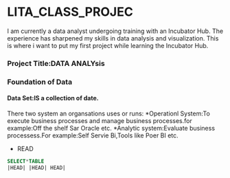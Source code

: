 # LITA_CLASS_PROJEC
I am currently a data analyst undergoing training with an Incubator Hub. The experience has sharpened my skills in data analysis and visualization. This is where i want to put my first project while learning the Incubator Hub.

### Project Title:DATA ANALYsis

### Foundation of Data
#### Data Set:IS a collection of date.
There two system an organsations uses or runs:
*Operationl System:To execute business processes and manage business processes.for example:Off the shelf Sar Oracle etc.
*Analytic system:Evaluate business processess.For example:Self Servie Bi,Tools like Poer BI etc.
* READ

~~~SQL
SELECT*TABLE
|HEAD| |HEAD| HEAD|
 







